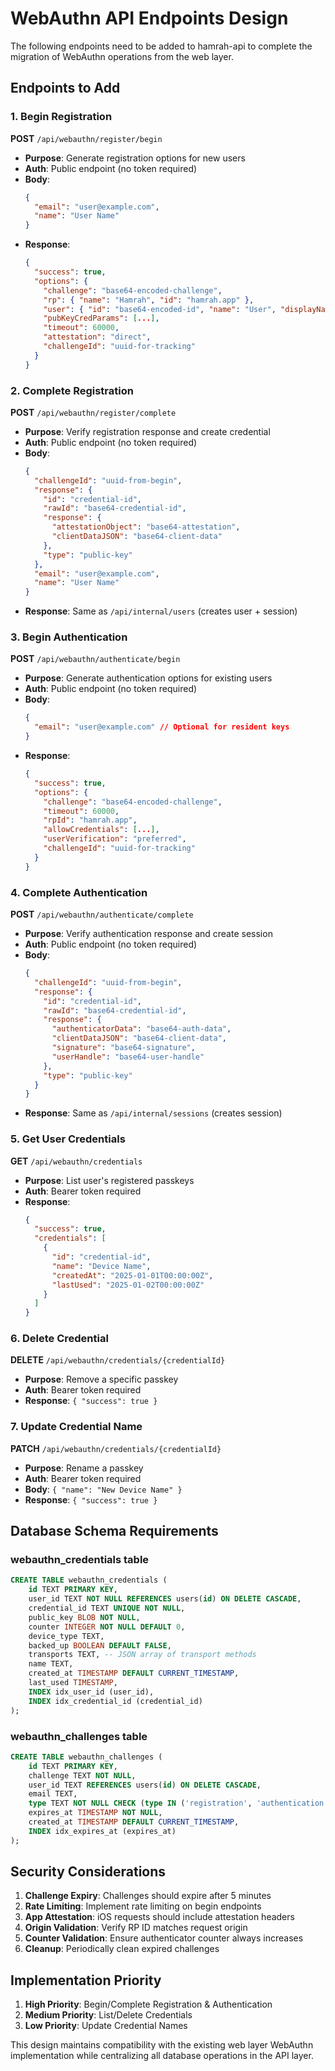 # WebAuthn API Endpoints Design

The following endpoints need to be added to hamrah-api to complete the migration of WebAuthn operations from the web layer.

## Endpoints to Add

### 1. Begin Registration
**POST** `/api/webauthn/register/begin`
- **Purpose**: Generate registration options for new users
- **Auth**: Public endpoint (no token required)
- **Body**: 
  ```json
  {
    "email": "user@example.com",
    "name": "User Name"
  }
  ```
- **Response**:
  ```json
  {
    "success": true,
    "options": {
      "challenge": "base64-encoded-challenge",
      "rp": { "name": "Hamrah", "id": "hamrah.app" },
      "user": { "id": "base64-encoded-id", "name": "User", "displayName": "User" },
      "pubKeyCredParams": [...],
      "timeout": 60000,
      "attestation": "direct",
      "challengeId": "uuid-for-tracking"
    }
  }
  ```

### 2. Complete Registration
**POST** `/api/webauthn/register/complete`
- **Purpose**: Verify registration response and create credential
- **Auth**: Public endpoint (no token required)
- **Body**:
  ```json
  {
    "challengeId": "uuid-from-begin",
    "response": {
      "id": "credential-id",
      "rawId": "base64-credential-id", 
      "response": {
        "attestationObject": "base64-attestation",
        "clientDataJSON": "base64-client-data"
      },
      "type": "public-key"
    },
    "email": "user@example.com",
    "name": "User Name"
  }
  ```
- **Response**: Same as `/api/internal/users` (creates user + session)

### 3. Begin Authentication
**POST** `/api/webauthn/authenticate/begin`
- **Purpose**: Generate authentication options for existing users
- **Auth**: Public endpoint (no token required)
- **Body**:
  ```json
  {
    "email": "user@example.com" // Optional for resident keys
  }
  ```
- **Response**:
  ```json
  {
    "success": true,
    "options": {
      "challenge": "base64-encoded-challenge",
      "timeout": 60000,
      "rpId": "hamrah.app",
      "allowCredentials": [...],
      "userVerification": "preferred",
      "challengeId": "uuid-for-tracking"
    }
  }
  ```

### 4. Complete Authentication
**POST** `/api/webauthn/authenticate/complete`
- **Purpose**: Verify authentication response and create session
- **Auth**: Public endpoint (no token required)
- **Body**:
  ```json
  {
    "challengeId": "uuid-from-begin",
    "response": {
      "id": "credential-id",
      "rawId": "base64-credential-id",
      "response": {
        "authenticatorData": "base64-auth-data",
        "clientDataJSON": "base64-client-data",
        "signature": "base64-signature",
        "userHandle": "base64-user-handle"
      },
      "type": "public-key"
    }
  }
  ```
- **Response**: Same as `/api/internal/sessions` (creates session)

### 5. Get User Credentials
**GET** `/api/webauthn/credentials`
- **Purpose**: List user's registered passkeys
- **Auth**: Bearer token required
- **Response**:
  ```json
  {
    "success": true,
    "credentials": [
      {
        "id": "credential-id",
        "name": "Device Name",
        "createdAt": "2025-01-01T00:00:00Z",
        "lastUsed": "2025-01-02T00:00:00Z"
      }
    ]
  }
  ```

### 6. Delete Credential
**DELETE** `/api/webauthn/credentials/{credentialId}`
- **Purpose**: Remove a specific passkey
- **Auth**: Bearer token required
- **Response**: `{ "success": true }`

### 7. Update Credential Name
**PATCH** `/api/webauthn/credentials/{credentialId}`
- **Purpose**: Rename a passkey
- **Auth**: Bearer token required
- **Body**: `{ "name": "New Device Name" }`
- **Response**: `{ "success": true }`

## Database Schema Requirements

### webauthn_credentials table
```sql
CREATE TABLE webauthn_credentials (
    id TEXT PRIMARY KEY,
    user_id TEXT NOT NULL REFERENCES users(id) ON DELETE CASCADE,
    credential_id TEXT UNIQUE NOT NULL,
    public_key BLOB NOT NULL,
    counter INTEGER NOT NULL DEFAULT 0,
    device_type TEXT,
    backed_up BOOLEAN DEFAULT FALSE,
    transports TEXT, -- JSON array of transport methods
    name TEXT,
    created_at TIMESTAMP DEFAULT CURRENT_TIMESTAMP,
    last_used TIMESTAMP,
    INDEX idx_user_id (user_id),
    INDEX idx_credential_id (credential_id)
);
```

### webauthn_challenges table  
```sql
CREATE TABLE webauthn_challenges (
    id TEXT PRIMARY KEY,
    challenge TEXT NOT NULL,
    user_id TEXT REFERENCES users(id) ON DELETE CASCADE,
    email TEXT,
    type TEXT NOT NULL CHECK (type IN ('registration', 'authentication')),
    expires_at TIMESTAMP NOT NULL,
    created_at TIMESTAMP DEFAULT CURRENT_TIMESTAMP,
    INDEX idx_expires_at (expires_at)
);
```

## Security Considerations

1. **Challenge Expiry**: Challenges should expire after 5 minutes
2. **Rate Limiting**: Implement rate limiting on begin endpoints
3. **App Attestation**: iOS requests should include attestation headers
4. **Origin Validation**: Verify RP ID matches request origin
5. **Counter Validation**: Ensure authenticator counter always increases
6. **Cleanup**: Periodically clean expired challenges

## Implementation Priority

1. **High Priority**: Begin/Complete Registration & Authentication
2. **Medium Priority**: List/Delete Credentials  
3. **Low Priority**: Update Credential Names

This design maintains compatibility with the existing web layer WebAuthn implementation while centralizing all database operations in the API layer.